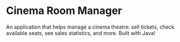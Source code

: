 # Cinema Room Manager
An application that helps manage a cinema theatre: sell tickets, check available seats, see sales statistics, and more. Built with Java!